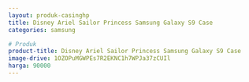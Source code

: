 ```yaml
---
layout: produk-casinghp
title: Disney Ariel Sailor Princess Samsung Galaxy S9 Case
categories: samsung

# Produk
product-title: Disney Ariel Sailor Princess Samsung Galaxy S9 Case
image-drive: 1OZOPuMGWPEs7R2EKNC1h7WPJa37zCUIl
harga: 90000
---
```

